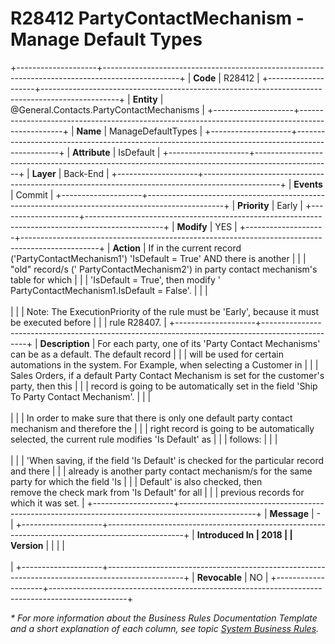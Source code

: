 ﻿---
erp.type: business-rule
erp.entity: General.Contacts.PartyContactMechanisms
---

# R28412 PartyContactMechanism - Manage Default Types
+--------------------+-------------------------------------------------------------------------------------------------+
| **Code**           | R28412                                                                                          |
+--------------------+-------------------------------------------------------------------------------------------------+
| **Entity**         | @General.Contacts.PartyContactMechanisms                                                        |
+--------------------+-------------------------------------------------------------------------------------------------+
| **Name**           | ManageDefaultTypes                                                                              |
+--------------------+-------------------------------------------------------------------------------------------------+
| **Attribute**      | IsDefault                                                                                       |
+--------------------+-------------------------------------------------------------------------------------------------+
| **Layer**          | Back-End                                                                                        |
+--------------------+-------------------------------------------------------------------------------------------------+
| **Events**         | Commit                                                                                          |
+--------------------+-------------------------------------------------------------------------------------------------+
| **Priority**       | Early                                                                                           |
+--------------------+-------------------------------------------------------------------------------------------------+
| **Modify**         | YES                                                                                             |
+--------------------+-------------------------------------------------------------------------------------------------+
| **Action**         | If in the current record (\'PartyContactMechanism1\') \'IsDefault = True\' AND there is another |
|                    | \"old\" record/s (\' PartyContactMechanism2\') in party contact mechanism's table for which     |
|                    | \'IsDefault = True\', then modify \' PartyContactMechanism1.IsDefault = False\'.                |
|                    | <br/><br/>                                                                                      |
|                    | Note: The ExecutionPriority of the rule must be \'Early\', because it must be executed before   |
|                    | rule R28407.                                                                                    |
+--------------------+-------------------------------------------------------------------------------------------------+
| **Description**    | For each party, one of its \'Party Contact Mechanisms\' can be as a default. The default record |
|                    | will be used for certain automations in the system. For Example, when selecting a Customer in   |
|                    | Sales Orders, if a default Party Contact Mechanism is set for the customer's party, then this   |
|                    | record is going to be automatically set in the field \'Ship To Party Contact Mechanism\'.       |
|                    | <br/><br/>                                                                                      |
|                    | In order to make sure that there is only one default party contact mechanism and therefore the  |
|                    | right record is going to be automatically selected, the current rule modifies \'Is Default\' as |
|                    | follows:                                                                                        |
|                    | <br/><br/>                                                                                      |
|                    | \'When saving, if the field \'Is Default\' is checked for the particular record and there       |
|                    | already is another party contact mechanism/s for the same party for which the field \'Is        |
|                    | Default\' is also checked, then remove the check mark from \'Is Default\' for all               |
|                    | previous records for which it was set.                                                          |
+--------------------+-------------------------------------------------------------------------------------------------+
| **Message**        | \-                                                                                              |
+--------------------+-------------------------------------------------------------------------------------------------+
| **Introduced In    | 2018                                                                                            |
| Version**          |                                                                                                 |
|                    | <br/><br/>                                                                                      |
+--------------------+-------------------------------------------------------------------------------------------------+
| **Revocable**      | NO                                                                                              |
+--------------------+-------------------------------------------------------------------------------------------------+

*\* For more information about the Business Rules Documentation Template and a short explanation of each column, see
topic [System Business Rules](../templates/template-description-system-business-rules.md).*
